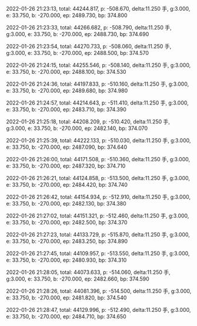 2022-01-26 21:23:13, total: 44244.817, p: -508.670, delta:11.250 手, g:3.000, e: 33.750, b: -270.000, ep: 2489.730, bp: 374.800

2022-01-26 21:23:33, total: 44266.682, p: -508.790, delta:11.250 手, g:3.000, e: 33.750, b: -270.000, ep: 2488.730, bp: 374.690

2022-01-26 21:23:54, total: 44270.733, p: -508.060, delta:11.250 手, g:3.000, e: 33.750, b: -270.000, ep: 2488.500, bp: 374.570

2022-01-26 21:24:15, total: 44255.546, p: -508.140, delta:11.250 手, g:3.000, e: 33.750, b: -270.000, ep: 2488.100, bp: 374.530

2022-01-26 21:24:36, total: 44197.833, p: -510.160, delta:11.250 手, g:3.000, e: 33.750, b: -270.000, ep: 2489.680, bp: 374.980

2022-01-26 21:24:57, total: 44214.643, p: -511.410, delta:11.250 手, g:3.000, e: 33.750, b: -270.000, ep: 2483.710, bp: 374.390

2022-01-26 21:25:18, total: 44208.209, p: -510.420, delta:11.250 手, g:3.000, e: 33.750, b: -270.000, ep: 2482.140, bp: 374.070

2022-01-26 21:25:39, total: 44222.133, p: -510.030, delta:11.250 手, g:3.000, e: 33.750, b: -270.000, ep: 2487.090, bp: 374.640

2022-01-26 21:26:00, total: 44171.508, p: -510.360, delta:11.250 手, g:3.000, e: 33.750, b: -270.000, ep: 2487.320, bp: 374.710

2022-01-26 21:26:21, total: 44124.858, p: -513.500, delta:11.250 手, g:3.000, e: 33.750, b: -270.000, ep: 2484.420, bp: 374.740

2022-01-26 21:26:42, total: 44154.934, p: -512.910, delta:11.250 手, g:3.000, e: 33.750, b: -270.000, ep: 2482.130, bp: 374.380

2022-01-26 21:27:02, total: 44151.321, p: -512.460, delta:11.250 手, g:3.000, e: 33.750, b: -270.000, ep: 2482.500, bp: 374.370

2022-01-26 21:27:23, total: 44133.729, p: -515.870, delta:11.250 手, g:3.000, e: 33.750, b: -270.000, ep: 2483.250, bp: 374.890

2022-01-26 21:27:45, total: 44109.957, p: -513.550, delta:11.250 手, g:3.000, e: 33.750, b: -270.000, ep: 2480.930, bp: 374.310

2022-01-26 21:28:05, total: 44073.633, p: -514.060, delta:11.250 手, g:3.000, e: 33.750, b: -270.000, ep: 2482.660, bp: 374.590

2022-01-26 21:28:26, total: 44081.396, p: -514.500, delta:11.250 手, g:3.000, e: 33.750, b: -270.000, ep: 2481.820, bp: 374.540

2022-01-26 21:28:47, total: 44129.996, p: -512.490, delta:11.250 手, g:3.000, e: 33.750, b: -270.000, ep: 2484.710, bp: 374.650
